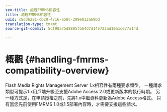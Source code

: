 ```yaml
---
seo-title: 處理FMRMS相容性
title: 處理FMRMS相容性
uuid: c8d36281-cb20-4716-a58c-209e012a69bd
translation-type: tm+mt
source-git-commit: 5cf90a75d8805fb64d7d145722ad10a1ce77a14d

---
```



# 概觀 {#handling-fmrms-compatibility-overview}

Flash Media Rights Management Server 1.x相容性有兩種要求類型。 一種請求類型可提示1.x用戶端升級至支援Adobe Access 2.0或更新版本的執行時期。 另一種方式是，在申請授權之前，先將1.x中繼資料更新為Adobe Access格式。 只有當您先前使用FMRMS 1.0或1.5部署內容時，才需要支援這些請求。
